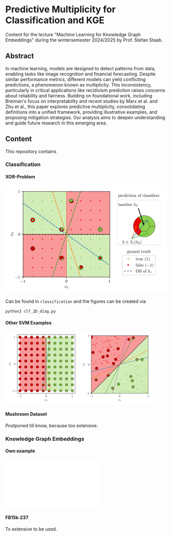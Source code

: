 # Predictive Multiplicity for Classification and KGE

Content for the lecture "Machine Learning for Knowledge Graph Embeddings" during the wintersemester 2024/2025 by Prof. Stefan Staab.

## Abstract

In machine learning, models are designed to detect patterns from data, enabling tasks like image recognition and financial forecasting. Despite similar performance metrics, different models can yield conflicting predictions, a phenomenon known as multiplicity. This inconsistency, particularly in critical applications like recidivism prediction raises concerns about reliability and fairness. Building on foundational work, including Breiman's focus on interpretability and recent studies by Marx et al. and Zhu et al., this paper explores predictive multiplicity, consolidating definitions into a unified framework, providing illustrative examples, and proposing mitigation strategies. Our analysis aims to deepen understanding and guide future research in this emerging area.

## Content

This repository contains

### Classification

#### XOR-Problem

![XOR-Problem](figures/xor.png)

Can be found in `classification` and the figures can be created via 

```bash
python3 clf_2D_diag.py
```

#### Other SVM Examples

<img src="figures/simple_ge.png" width="45%">
<img src="figures/diag_border.png" width="45%">

#### Mushroom Dataset

Postponed till know, because too extensive.

### Knowledge Graph Embeddings

#### Own example

![Own example](figures/graph_clf_space.pdf)
#### FB15k-237

To extensive to be used.
